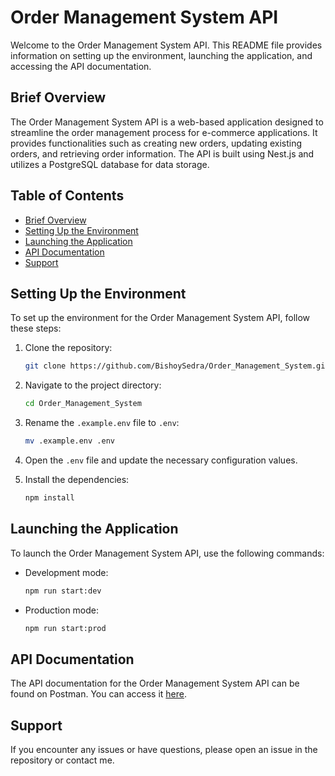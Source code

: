 # Order Management System API

Welcome to the Order Management System API. This README file provides information on setting up the environment, launching the application, and accessing the API documentation.

## Brief Overview

The Order Management System API is a web-based application designed to streamline the order management process for e-commerce applications. It provides functionalities such as creating new orders, updating existing orders, and retrieving order information. The API is built using Nest.js and utilizes a PostgreSQL database for data storage.

## Table of Contents

- [Brief Overview](#brief-overview)
- [Setting Up the Environment](#setting-up-the-environment)
- [Launching the Application](#launching-the-application)
- [API Documentation](#api-documentation)
- [Support](#support)

## Setting Up the Environment

To set up the environment for the Order Management System API, follow these steps:

1. Clone the repository:

   ```bash
   git clone https://github.com/BishoySedra/Order_Management_System.git
   ```

2. Navigate to the project directory:

   ```bash
   cd Order_Management_System
   ```

3. Rename the `.example.env` file to `.env`:

   ```bash
   mv .example.env .env
   ```

4. Open the `.env` file and update the necessary configuration values.
5. Install the dependencies:

   ```bash
   npm install
   ```

## Launching the Application

To launch the Order Management System API, use the following commands:

- Development mode:

  ```bash
  npm run start:dev
  ```

- Production mode:

  ```bash
  npm run start:prod
  ```

## API Documentation

The API documentation for the Order Management System API can be found on Postman. You can access it [here](https://documenter.getpostman.com/view/32763635/2sA3duHE5w).

## Support

If you encounter any issues or have questions, please open an issue in the repository or contact me.
